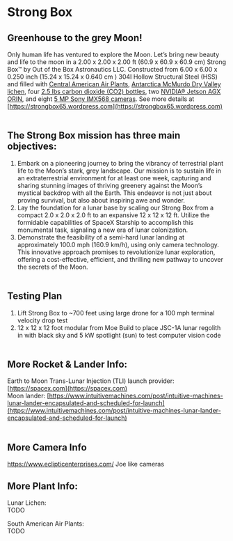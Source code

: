 # Strong Box
## Greenhouse to the grey Moon!
Only human life has ventured to explore the Moon. Let’s bring new beauty and life to the moon in a 2.00 x 2.00 x 2.00 ft (60.9 x 60.9 x 60.9 cm) Strong Box™ by Out of the Box Astronautics LLC. Constructed from 6.00 x 6.00 x 0.250 inch (15.24 x 15.24 x 0.640 cm ) 304I Hollow Structural Steel (HSS) and filled with [Central American Air Plants](https://airplantshop.com/products/5-tillandsia-of-central-america/), [Antarctica McMurdo Dry Valley lichen](https://explorersweb.com/lichen-survives-space/#:~:text=Lichen%20from%20Antarctica%27s%20McMurdo%20Dry,conditions%2C”%20many%20still%20survived.), four [2.5 lbs carbon dioxide (CO2) bottles](https://www.thehomebrewstorefl.com/products/co2-20lb?variant=39512392466535), two [NVIDIA® Jetson AGX ORIN](https://www.nvidia.com/en-us/autonomous-machines/embedded-systems/jetson-orin/), and eight [5 MP Sony IMX568 cameras](https://www.e-consystems.com/nvidia-cameras/jetson-agx-orin-cameras/5mp-imx568-global-shutter-mipi-camera.asp). See more details at [https://strongbox65.wordpress.com](https://strongbox65.wordpress.com) <br> <br>

## The Strong Box mission has three main objectives:
1) Embark on a pioneering journey to bring the vibrancy of terrestrial plant life to the Moon’s stark, grey landscape. Our mission is to sustain life in an extraterrestrial environment for at least one week, capturing and sharing stunning images of thriving greenery against the Moon’s mystical backdrop with all the Earth. This endeavor is not just about proving survival, but also about inspiring awe and wonder.
2) Lay the foundation for a lunar base by scaling our Strong Box from a compact 2.0 x 2.0 x 2.0 ft to an expansive 12 x 12 x 12 ft. Utilize the formidable capabilities of SpaceX Starship to accomplish this monumental task, signaling a new era of lunar colonization.
3) Demonstrate the feasibility of a semi-hard lunar landing at approximately 100.0 mph (160.9 km/h), using only camera technology. This innovative approach promises to revolutionize lunar exploration, offering a cost-effective, efficient, and thrilling new pathway to uncover the secrets of the Moon. <br> <br>

## Testing Plan
1) Lift Strong Box to ~700 feet using large drone for a 100 mph terminal velocity drop test
2) 12 x 12 x 12 foot modular from Moe Build to place JSC-1A lunar regolith in with black sky and 5 kW spotlight (sun) to test computer vision code <br> <br>

## More Rocket & Lander Info:
Earth to Moon Trans-Lunar Injection (TLI) launch provider: [https://spacex.com](https://spacex.com) <br>
Moon lander: [https://www.intuitivemachines.com/post/intuitive-machines-lunar-lander-encapsulated-and-scheduled-for-launch](https://www.intuitivemachines.com/post/intuitive-machines-lunar-lander-encapsulated-and-scheduled-for-launch) <br> <br>

## More Camera Info
https://www.eclipticenterprises.com/
Joe like cameras

## More Plant Info:
Lunar Lichen: <br>
TODO

South American Air Plants: <br>
TODO
